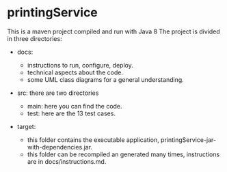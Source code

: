 # printingService

This is a maven project compiled and run with Java 8
The project is divided in three directories:

* docs: 
    - instructions to run, configure, deploy.
    - technical aspects about the code.
    - some UML class diagrams for a general understanding.

* src:
    there are two directories
    - main: here you can find the code.
    - test: here are the 13 test cases. 
    
* target: 
    - this folder contains the executable application, printingService-jar-with-dependencies.jar.
    - this folder can be recompiled an generated many times, instructions are in docs/instructions.md.